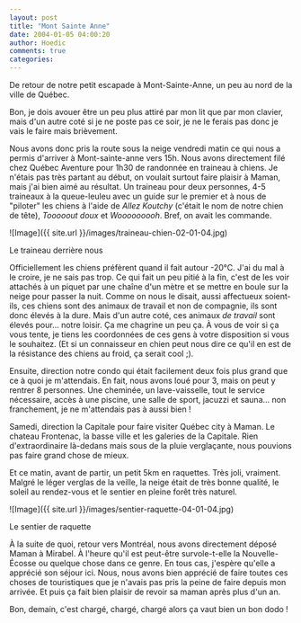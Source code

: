 ```yaml
---
layout: post
title: "Mont Sainte Anne"
date: 2004-01-05 04:00:20
author: Hoedic
comments: true
categories: 
---
```



De retour de notre petit escapade à Mont-Sainte-Anne, un peu au nord de la ville de Québec.

Bon, je dois avouer être un peu plus attiré par mon lit que par mon clavier, mais d'un autre coté si je ne poste pas ce soir, je ne le ferais pas donc je vais le faire mais brièvement.

Nous avons donc pris la route sous la neige vendredi matin ce qui nous a permis d'arriver à Mont-sainte-anne vers 15h. Nous avons directement filé chez Québec Aventure pour 1h30 de randonnée en traineau à chiens. Je n'étais pas très partant au début, on voulait surtout faire plaisir à Maman, mais j'ai bien aimé au résultat. Un traineau pour deux personnes, 4-5 traineaux à la queue-leuleu avec un guide sur le premier et à nous de "piloter" les chiens à l'aide de *Allez Koutchy* (c'était le nom de notre chien de tête), *Tooooout doux* et *Wooooooooh*. Bref, on avait les commande.

![Image]({{ site.url }}/images/traineau-chien-02-01-04.jpg)
<div class="photoattrib">Le traineau derrière nous</div>



Officiellement les chiens préfèrent quand il fait autour -20°C. J'ai du mal à le croire, je ne sais pas trop. Ce qui fait un peu pitié à la fin, c'est de les voir attachés à un piquet par une chaîne d'un mètre et se mettre en boule sur la neige pour passer la nuit. Comme on nous le disait, aussi affectueux soient-ils, ces chiens sont des animaux de travail et non de compagnie, ils sont donc élevés à la dure. Mais d'un autre coté, ces animaux *de travail* sont élevés pour... notre loisir. Ça me chagrine un peu ça. À vous de voir si ça vous tente, je tiens les coordonnées de ces gens à votre disposition si vous le souhaitez. (Et si un connaisseur en chien peut nous dire ce qu'il en est de la résistance des chiens au froid, ça serait cool ;).

Ensuite, direction notre condo qui était facilement deux fois plus grand que ce à quoi je m'attendais. En fait, nous avons loué pour 3, mais on peut y rentrer 8 personnes. Une cheminée, un lave-vaisselle, tout le service nécessaire, accès à une piscine, une salle de sport, jacuzzi et sauna... non franchement, je ne m'attendais pas à aussi bien !

Samedi, direction la Capitale pour faire visiter Québec city à Maman. Le chateau Frontenac, la basse ville et les galeries de la Capitale. Rien d'extraordinaire là-dedans mais sous de la pluie verglaçante, nous pouvions pas faire grand chose de mieux.

Et ce matin, avant de partir, un petit 5km en raquettes. Très joli, vraiment. Malgré le léger verglas de la veille, la neige était de très bonne qualité, le soleil au rendez-vous et le sentier en pleine forêt très naturel.

![Image]({{ site.url }}/images/sentier-raquette-04-01-04.jpg)
<div class="photoattrib">Le sentier de raquette</div>



À la suite de quoi, retour vers Montréal, nous avons directement déposé Maman à Mirabel. À l'heure qu'il est peut-être survole-t-elle la Nouvelle-Écosse ou quelque chose dans ce genre. En tous cas, j'espère qu'elle a apprécié son séjour ici. Nous, nous avons bien apprécié de faire toutes ces choses de touristiques que je n'avais pas pris la peine de faire depuis mon arrivée. Et puis ça fait bien plaisir de revoir sa maman après plus d'un an.

Bon, demain, c'est chargé, chargé, chargé alors ça vaut bien un bon dodo !